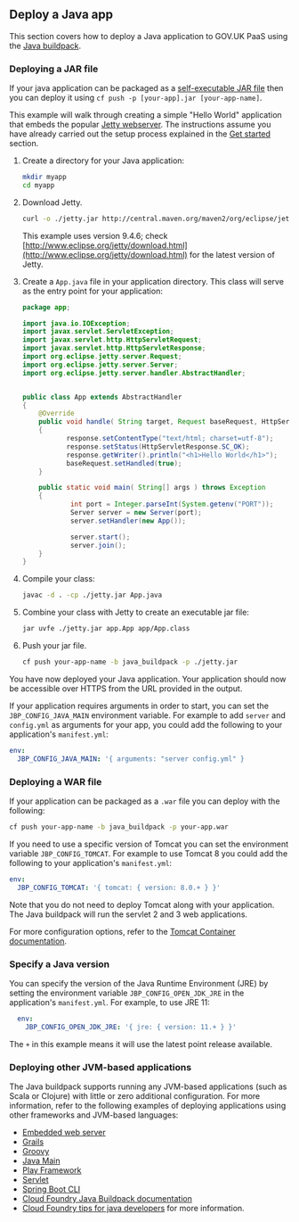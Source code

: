 ## Deploy a Java app

This section covers how to deploy a Java application to GOV.UK PaaS using the [Java buildpack](https://github.com/cloudfoundry/java-buildpack).

### Deploying a JAR file

If your java application can be packaged as a [self-executable JAR file](https://github.com/cloudfoundry/java-buildpack/blob/master/docs/container-java_main.md) then you can deploy it using `cf push -p [your-app].jar [your-app-name]`.

This example will walk through creating a simple "Hello World" application that embeds the popular [Jetty webserver](https://www.eclipse.org/jetty/).
The instructions assume you have already carried out the setup process explained in the [Get started](/get_started.html#get-started) section.

1. Create a directory for your Java application:

    ```bash
    mkdir myapp
    cd myapp
    ```

1. Download Jetty.

    ```bash
    curl -o ./jetty.jar http://central.maven.org/maven2/org/eclipse/jetty/aggregate/jetty-all/9.4.6.v20170531/jetty-all-9.4.6.v20170531-uber.jar
    ```
    This example uses version 9.4.6; check [http://www.eclipse.org/jetty/download.html](http://www.eclipse.org/jetty/download.html) for the latest version of Jetty.

1. Create a `App.java` file in your application directory. This class will serve as the entry point for your application:

    ```java
    package app;

    import java.io.IOException;
    import javax.servlet.ServletException;
    import javax.servlet.http.HttpServletRequest;
    import javax.servlet.http.HttpServletResponse;
    import org.eclipse.jetty.server.Request;
    import org.eclipse.jetty.server.Server;
    import org.eclipse.jetty.server.handler.AbstractHandler;


    public class App extends AbstractHandler
    {
        @Override
        public void handle( String target, Request baseRequest, HttpServletRequest request, HttpServletResponse response ) throws IOException, ServletException
        {
               response.setContentType("text/html; charset=utf-8");
               response.setStatus(HttpServletResponse.SC_OK);
               response.getWriter().println("<h1>Hello World</h1>");
               baseRequest.setHandled(true);
        }

        public static void main( String[] args ) throws Exception
        {
                int port = Integer.parseInt(System.getenv("PORT"));
                Server server = new Server(port);
                server.setHandler(new App());

                server.start();
                server.join();
        }
    }
    ```
4. Compile your class:

    ```bash
    javac -d . -cp ./jetty.jar App.java
    ```

5. Combine your class with Jetty to create an executable jar file:

    ```bash
    jar uvfe ./jetty.jar app.App app/App.class
    ```

6. Push your jar file.

    ```bash
    cf push your-app-name -b java_buildpack -p ./jetty.jar
    ```

You have now deployed your Java application. Your application should now be accessible over HTTPS from the URL provided in the output.

If your application requires arguments in order to start, you can set the `JBP_CONFIG_JAVA_MAIN` environment variable. For example to add `server` and `config.yml` as arguments for your app, you could add the following to your application's `manifest.yml`:

```yaml
env:
  JBP_CONFIG_JAVA_MAIN: '{ arguments: "server config.yml" }
```

### Deploying a WAR file

If your application can be packaged as a `.war` file you can deploy with the following:

```bash
cf push your-app-name -b java_buildpack -p your-app.war
```

If you need to use a specific version of Tomcat you can set the environment variable `JBP_CONFIG_TOMCAT`. For example to use Tomcat 8 you could add the following to your application's `manifest.yml`:

```yaml
env:
  JBP_CONFIG_TOMCAT: '{ tomcat: { version: 8.0.+ } }'
```
Note that you do not need to deploy Tomcat along with your application. The Java buildpack will run the servlet 2 and 3 web applications.

For more configuration options, refer to the [Tomcat Container documentation](https://github.com/cloudfoundry/java-buildpack/blob/master/docs/container-tomcat.md).

### Specify a Java version

You can specify the version of the Java Runtime Environment (JRE) by setting the environment variable `JBP_CONFIG_OPEN_JDK_JRE` in the application's `manifest.yml`. For example, to use JRE 11:

```yaml
  env:
    JBP_CONFIG_OPEN_JDK_JRE: '{ jre: { version: 11.+ } }'
 ```
The `+` in this example means it will use the latest point release available.

### Deploying other JVM-based applications

The Java buildpack supports running any JVM-based applications (such as Scala or Clojure) with little or zero additional configuration. For more information, refer to the following examples of deploying applications using other frameworks and JVM-based languages:

* [Embedded web server](https://github.com/cloudfoundry/java-buildpack/blob/master/docs/example-embedded-web-server.md)
* [Grails](https://github.com/cloudfoundry/java-buildpack/blob/master/docs/example-grails.md)
* [Groovy](https://github.com/cloudfoundry/java-buildpack/blob/master/docs/example-groovy.md)
* [Java Main](https://github.com/cloudfoundry/java-buildpack/blob/master/docs/example-java_main.md)
* [Play Framework](https://github.com/cloudfoundry/java-buildpack/blob/master/docs/example-play_framework.md)
* [Servlet](https://github.com/cloudfoundry/java-buildpack/blob/master/docs/example-servlet.md)
* [Spring Boot CLI](https://github.com/cloudfoundry/java-buildpack/blob/master/docs/example-spring_boot_cli.md)
* [Cloud Foundry Java Buildpack documentation](https://github.com/cloudfoundry/java-buildpack/blob/master/README.md)
* [Cloud Foundry tips for java developers](https://docs.cloudfoundry.org/buildpacks/java/java-tips.html)  for more information.

